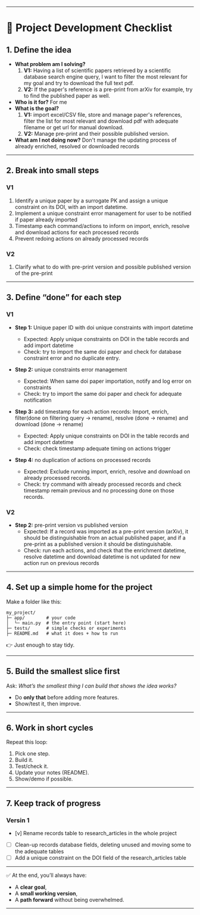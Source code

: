 
---

# 📝 Project Development Checklist

## 1. Define the idea

* **What problem am I solving?**
  1. **V1:** Having a list of scientific papers retrieved by a scientific database search engine query, I want to filter the most relevant for my goal and try to download the full text pdf.
  2. **V2:** If the paper's reference is a pre-print from arXiv for example, try to find the published paper as well.
* **Who is it for?**
  For me
* **What is the goal?**
   1. **V1:** import excel/CSV file, store and manage paper's references, filter the list for most relevant and download pdf with adequate filename or get url for manual download.
  2. **V2:** Manage pre-print and their possible published version.
* **What am I not doing now?**
  Don't manage the updating process of already enriched, resolved or downloaded records

---

## 2. Break into small steps

### V1
1. Identify a unique paper by a surrogate PK and assign a unique constraint on its DOI, with an import datetime.
2. Implement a unique constraint error management for user to be notified if paper already imported
3. Timestamp each command/actions to inform on import, enrich, resolve and download actions for each processed records
4. Prevent redoing actions on already processed records

### V2
1. Clarify what to do with pre-print version and possible published version of the pre-print

---

## 3. Define “done” for each step

### V1

* **Step 1:** Unique paper ID with doi unique constraints with import datetime
  * Expected: Apply unique constraints on DOI in the table records and add import datetime
  * Check: try to import the same doi paper and check for database constraint error and no duplicate entry.

* **Step 2:** unique constraints error management
  * Expected: When same doi paper importation, notify and log error on constraints
  * Check: try to import the same doi paper and check for adequate notification

* **Step 3:** add timestamp for each action records: Import, enrich, filter(done on filtering query -> rename), resolve (done -> rename) and download (done -> rename)
  * Expected: Apply unique constraints on DOI in the table records and add import datetime
  * Check: check timestamp adequate timing on actions trigger

* **Step 4:** no duplication of actions on processed records
  * Expected: Exclude running import, enrich, resolve and download on already processed records.
  * Check: try command with already processed records and check timestamp remain previous and no processing done on those records.


### V2

* **Step 2:** pre-print version vs published version
  * Expected: If a record was imported as a pre-print version (arXiv), it should be distinguishable from an actual published paper, and if a pre-print as a published version it should be distinguishable.
  * Check: run each actions, and check that the enrichment datetime, resolve datetime and download datetime is not updated for new action run on previous records



---

## 4. Set up a simple home for the project

Make a folder like this:

```
my_project/
├─ app/        # your code
│  └─ main.py  # the entry point (start here)
├─ tests/      # simple checks or experiments
├─ README.md   # what it does + how to run
```

👉 Just enough to stay tidy.

---

## 5. Build the smallest slice first

Ask: *What’s the smallest thing I can build that shows the idea works?*

* Do **only that** before adding more features.
* Show/test it, then improve.

---

## 6. Work in short cycles

Repeat this loop:

1. Pick one step.
2. Build it.
3. Test/check it.
4. Update your notes (README).
5. Show/demo if possible.

---

## 7. Keep track of progress

### Versin 1
- [v] Rename records table to research_articles in the whole project
- [ ] Clean-up records database fields, deleting unused and moving some to the adequate tables
- [ ] Add a unique constraint on the DOI field of the research_articles table

---

✅ At the end, you’ll always have:

* A **clear goal**,
* A **small working version**,
* A **path forward** without being overwhelmed.

---

